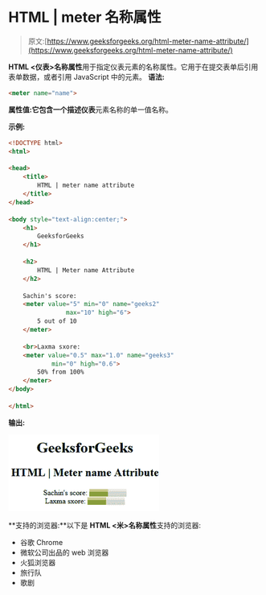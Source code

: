 # HTML | meter 名称属性

> 原文:[https://www.geeksforgeeks.org/html-meter-name-attribute/](https://www.geeksforgeeks.org/html-meter-name-attribute/)

**HTML <仪表>名称属性**用于指定仪表元素的名称属性。它用于在提交表单后引用表单数据，或者引用 JavaScript 中的元素。
**语法:**

```html
<meter name="name">
```

**属性值:**它包含一个描述**仪表**元素名称的单一值名称。

**示例:**

```html
<!DOCTYPE html> 
<html> 

<head> 
    <title> 
        HTML | meter name attribute 
    </title> 
</head> 

<body style="text-align:center;"> 
    <h1> 
        GeeksforGeeks 
    </h1> 

    <h2> 
        HTML | Meter name Attribute
    </h2>

    Sachin's score: 
    <meter value="5" min="0" name="geeks2"
                max="10" high="6"> 
        5 out of 10 
    </meter> 

    <br>Laxma sxore: 
    <meter value="0.5" max="1.0" name="geeks3"
            min="0" high="0.6"> 
        50% from 100% 
    </meter> 
</body> 

</html>
```

**输出:**

![](img/db6432bab4a4ad30490041564b8a30d2.png)

**支持的浏览器:**以下是 **HTML <米>名称属性**支持的浏览器:

*   谷歌 Chrome
*   微软公司出品的 web 浏览器
*   火狐浏览器
*   旅行队
*   歌剧